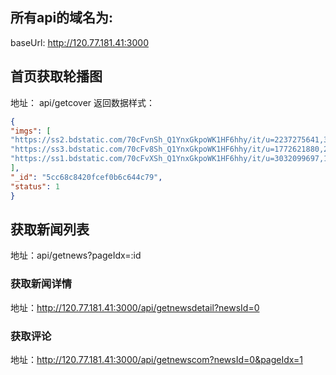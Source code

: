## 所有api的域名为:
baseUrl: http://120.77.181.41:3000
## 首页获取轮播图
地址： api/getcover
返回数据样式：
```json
{
"imgs": [
"https://ss2.bdstatic.com/70cFvnSh_Q1YnxGkpoWK1HF6hhy/it/u=2237275641,3286268943&fm=26&gp=0.jpg",
"https://ss3.bdstatic.com/70cFv8Sh_Q1YnxGkpoWK1HF6hhy/it/u=1772621880,239329995&fm=26&gp=0.jpg",
"https://ss1.bdstatic.com/70cFvXSh_Q1YnxGkpoWK1HF6hhy/it/u=3032099697,1357687922&fm=26&gp=0.jpg"
],
"_id": "5cc68c8420fcef0b6c644c79",
"status": 1
}
```
## 获取新闻列表
地址：api/getnews?pageIdx=:id
### 获取新闻详情
地址：http://120.77.181.41:3000/api/getnewsdetail?newsId=0
### 获取评论
地址：http://120.77.181.41:3000/api/getnewscom?newsId=0&pageIdx=1